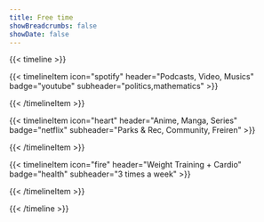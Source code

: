 ```yaml
---
title: Free time
showBreadcrumbs: false
showDate: false
---
```


{{< timeline >}}

{{< timelineItem icon="spotify" header="Podcasts, Video, Musics"  badge="youtube" subheader="politics,mathematics" >}}



{{< /timelineItem >}}


{{< timelineItem icon="heart" header="Anime, Manga, Series" badge="netflix" subheader="Parks & Rec, Community, Freiren" >}}

{{< /timelineItem >}}


{{< timelineItem icon="fire" header="Weight Training + Cardio" badge="health" subheader="3 times a week" >}}

{{< /timelineItem >}}


{{< /timeline >}}